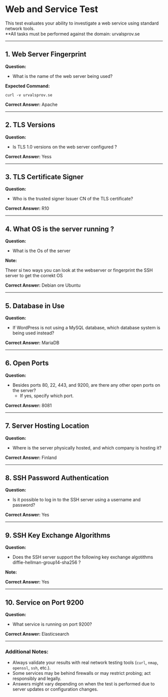 

# Web and Service Test

This test evaluates your ability to investigate a web service using standard network tools.  
**All tasks must be performed against the domain: urvalsprov.se

---

## 1. Web Server Fingerprint
**Question:**  
- What is the name of the web server being used?

**Expected Command:**
```
curl -v urvalsprov.se
```

**Correct Answer:** Apache

---

## 2. TLS Versions
**Question:**  
- Is TLS 1.0 versions on the web server configured ?

**Correct Answer:** Yess

---

## 3. TLS Certificate Signer
**Question:**  
- Who is the trusted signer Issuer CN of the TLS certificate?

**Correct Answer:** R10

---

## 4. What OS is the server running ?
**Question:**  
- What is the Os of the server 

**Note:** 

Theer si two ways you can look at the webserver or fingerprint the SSH server to get the correkt OS


**Correct Answer:** Debian ore Ubuntu 

---

## 5. Database in Use
**Question:**  
- If WordPress is not using a MySQL database, which database system is being used instead?

**Correct Answer:** MariaDB

---

## 6. Open Ports
**Question:**  
- Besides ports 80, 22, 443, and 9200, are there any other open ports on the server?  
  - If yes, specify which port.

**Correct Answer:** 8081

---

## 7. Server Hosting Location
**Question:**  
- Where is the server physically hosted, and which company is hosting it?

**Correct Answer:** Finland

---

## 8. SSH Password Authentication
**Question:**  
- Is it possible to log in to the SSH server using a username and password?

**Correct Answer:** Yes

---

## 9. SSH Key Exchange Algorithms
**Question:**  
- Does the SSH server support the following key exchange algotithms diffie-hellman-group14-sha256 ?

**Note:** 

**Correct Answer:** Yes


---

## 10. Service on Port 9200
**Question:**  
- What service is running on port 9200?

**Correct Answer:** Elasticsearch

---

### Additional Notes:
- Always validate your results with real network testing tools (`curl`, `nmap`, `openssl`, `ssh`, etc.).
- Some services may be behind firewalls or may restrict probing; act responsibly and legally.
- Answers might vary depending on when the test is performed due to server updates or configuration changes.

